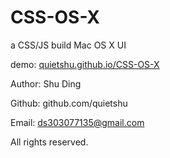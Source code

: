 CSS-OS-X
========

a CSS/JS build Mac OS X UI

demo: [quietshu.github.io/CSS-OS-X](http://quietshu.github.io/CSS-OS-X)

Author: Shu Ding

Github: github.com/quietshu

Email:  ds303077135@gmail.com

All rights reserved.
